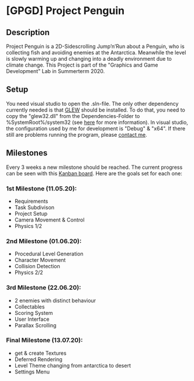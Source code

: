 # [GPGD] Project Penguin

## Description

Project Penguin is a 2D-Sidescrolling Jump’n’Run about a Penguin, who is collecting fish and avoiding enemies at the Antarctica.
Meanwhile the level is slowly warming up and changing into a deadly environment due to climate change.
This Project is part of the "Graphics and Game Development" Lab in Summerterm 2020.

## Setup

You need visual studio to open the .sln-file. The only other dependency currently needed is that [GLEW](http://glew.sourceforge.net/) should be installed.
To do that, you need to copy the "glew32.dll" from the Dependencies-Folder to %SystemRoot%/system32 (see [here](http://glew.sourceforge.net/install.html) for more information).
In visual studio, the configuration used by me for development is "Debug" & "x64". If there still are problems running the program, please [contact me](mailto:<uexdy@stud.kit.edu>).

## Milestones

Every 3 weeks a new milestone should be reached. The current progress can be seen with this [Kanban board](https://trello.com/b/1dQr8kSc/gpgd-project-penguin). Here are the goals set for each one:

### 1st Milestone (11.05.20):

- Requirements
- Task Subdivison
- Project Setup
- Camera Movement & Control
- Physics 1/2

### 2nd Milestone (01.06.20):

- Procedural Level Generation
- Character Movement
- Collision Detection
- Physics 2/2

### 3rd Milestone (22.06.20):

- 2 enemies with distinct behaviour
- Collectables
- Scoring System
- User Interface
- Parallax Scrolling

### Final Milestone (13.07.20):

- get & create Textures
- Deferred Rendering
- Level Theme changing from antarctica to desert
- Settings Menu
